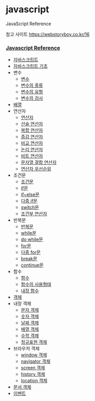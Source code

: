# javascript
JavaScript Reference

참고 사이트 https://webstoryboy.co.kr/16

<div class="javascript">
  <h3><a href="http://webzz.tistory.com/16">Javascript Reference</a></h3>
  <ul class="nav">
    <li class="ja16"><a href="http://webzz.tistory.com/16">자바스크립트</a></li>
    <li class="ja17"><a href="http://webzz.tistory.com/17">자바스크립트 기초</a></li>
    <li>
      <span>변수</span>
      <ul class="subNav">
        <li class="ja18"><a href="http://webzz.tistory.com/18">변수</a></li>
        <li class="ja19"><a href="http://webzz.tistory.com/19">변수의 종류</a></li>
        <li class="ja20"><a href="http://webzz.tistory.com/20">변수의 유형</a></li>
        <li class="ja51"><a href="http://webzz.tistory.com/51">변수의 검사</a></li>
      </ul>
    </li>
    <li class="ja21"><a href="http://webzz.tistory.com/21">배열</a></li>
    <li>
      <span>연산자</span>
      <ul class="subNav">
        <li class="ja22"><a href="http://webzz.tistory.com/22">연산자</a></li>
        <li class="ja52"><a href="http://webzz.tistory.com/52">산술 연산자</a></li>
        <li class="ja53"><a href="http://webzz.tistory.com/53">복합 연산자</a></li>
        <li class="ja54"><a href="http://webzz.tistory.com/54">증감 연산자</a></li>
        <li class="ja55"><a href="http://webzz.tistory.com/55">비교 연산자</a></li>
        <li class="ja56"><a href="http://webzz.tistory.com/56">논리 연산자</a></li>
        <li class="ja57"><a href="http://webzz.tistory.com/57">비트 연산자</a></li>
        <li class="ja58"><a href="http://webzz.tistory.com/58">문자열 결합 연산자</a></li>
        <li class="ja59"><a href="http://webzz.tistory.com/59">연산자 우선순위</a></li>
      </ul>
    </li>
    <li>
      <span>조건문</span>
      <ul class="subNav">
        <li class="ja23"><a href="http://webzz.tistory.com/23">조건문</a></li>
        <li class="ja60"><a href="http://webzz.tistory.com/60">if문</a></li>
        <li class="ja61"><a href="http://webzz.tistory.com/61">if~else문</a></li>
        <li class="ja62"><a href="http://webzz.tistory.com/62">다중 if문</a></li>
        <li class="ja63"><a href="http://webzz.tistory.com/63">switch문</a></li>
        <li class="ja64"><a href="http://webzz.tistory.com/64">조건부 연산자</a></li>
      </ul>
    </li>
    <li>
      <span>반복문</span>
      <ul class="subNav">
        <li class="ja24"><a href="http://webzz.tistory.com/24">반복문</a></li>
        <li class="ja65"><a href="http://webzz.tistory.com/65">while문</a></li>
        <li class="ja66"><a href="http://webzz.tistory.com/66">do while문</a></li>
        <li class="ja67"><a href="http://webzz.tistory.com/67">for문</a></li>
        <li class="ja68"><a href="http://webzz.tistory.com/68">다중 for문</a></li>
        <li class="ja69"><a href="http://webzz.tistory.com/69">break문</a></li>
        <li class="ja70"><a href="http://webzz.tistory.com/70">continue문</a></li>
      </ul>
    </li>
    <li>
      <span>함수</span>
      <ul class="subNav">
        <li class="ja71"><a href="http://webzz.tistory.com/71">함수</a></li>
        <li class="ja72"><a href="http://webzz.tistory.com/72">함수의 사용형태</a></li>
        <li class="ja73"><a href="http://webzz.tistory.com/73">내장 함수</a></li>
      </ul>
    </li>
    <li class="ja74"><a href="http://webzz.tistory.com/74">객체</a></li>
    <li>
      <span>내장 객체</span>
      <ul class="subNav">
        <li class="ja75"><a href="http://webzz.tistory.com/75">문자 객체</a></li>
        <li class="ja76"><a href="http://webzz.tistory.com/76">숫자 객체</a></li>
        <li class="ja77"><a href="http://webzz.tistory.com/77">날짜 객체</a></li>
        <li class="ja78"><a href="http://webzz.tistory.com/78">배열 객체</a></li>
        <li class="ja79"><a href="http://webzz.tistory.com/79">수학 객체</a></li>
        <li class="ja80"><a href="http://webzz.tistory.com/80">정규표현 객체</a></li>
      </ul>
    </li>
    <li>
      <span>브라우저 객체</span>
      <ul class="subNav">
        <li class="ja81"><a href="http://webzz.tistory.com/81">window 객체</a></li>
        <li class="ja82"><a href="http://webzz.tistory.com/82">navigator 객체</a></li>
        <li class="ja83"><a href="http://webzz.tistory.com/83">screen 객체</a></li>
        <li class="ja84"><a href="http://webzz.tistory.com/84">history 객체</a></li>
        <li class="ja85"><a href="http://webzz.tistory.com/85">location 객체</a></li>
      </ul>
    </li>
    <li class="ja86"><a href="http://webzz.tistory.com/86">문서 객체</a></li>
    <li class="ja87"><a href="http://webzz.tistory.com/87">이벤트</a></li>
  </ul>	
</div>

